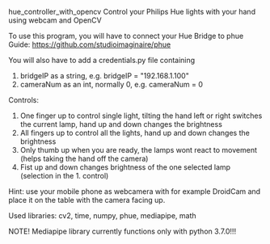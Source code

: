 hue_controller_with_opencv
Control your Philips Hue lights with your hand using webcam and OpenCV

To use this program, you will have to connect your Hue Bridge to phue
Guide: https://github.com/studioimaginaire/phue

You will also have to add a credentials.py file containing
1. bridgeIP as a string, e.g. bridgeIP = "192.168.1.100"
2. cameraNum as an int, normally 0, e.g. cameraNum = 0

Controls:
1. One finger up to control single light, tilting the hand left or right switches the current lamp, hand up and down changes the brightness
2. All fingers up to control all the lights, hand up and down changes the brightness
3. Only thumb up when you are ready, the lamps wont react to movement (helps taking the hand off the camera)
4. Fist up and down changes brightness of the one selected lamp (selection in the 1. control)

Hint: use your mobile phone as webcamera with for example DroidCam and place it on the table with the camera facing up.


Used libraries: cv2, time, numpy, phue, mediapipe, math

NOTE! Mediapipe library currently functions only with python 3.7.0!!!
